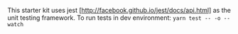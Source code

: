 This starter kit uses jest [http://facebook.github.io/jest/docs/api.html] as the unit testing framework.
To run tests in dev environment:
`yarn test -- -o --watch`
